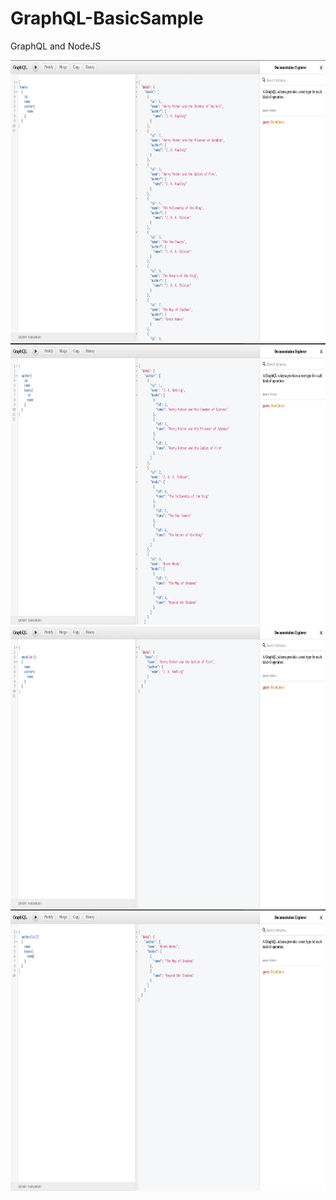 # GraphQL-BasicSample
GraphQL and NodeJS

<img src="https://github.com/kayaramazan/GraphQL-BasicSample/blob/master/img/Screen%20Shot%202020-06-28%20at%2018.31.24.png" width="800" height="450">



<img src="https://github.com/kayaramazan/GraphQL-BasicSample/blob/master/img/Screen%20Shot%202020-06-28%20at%2018.32.03.png" width="800" height="450">

<img src="https://github.com/kayaramazan/GraphQL-BasicSample/blob/master/img/Screen%20Shot%202020-06-28%20at%2018.32.44.png" width="800" height="450">

<img src="https://github.com/kayaramazan/GraphQL-BasicSample/blob/master/img/Screen%20Shot%202020-06-28%20at%2018.40.42.png" width="800" height="450">

